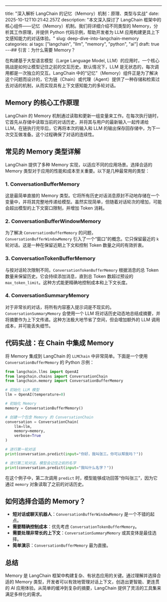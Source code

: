 ---
title: "深入解析 LangChain 的记忆（Memory）机制：原理、类型与实战"
date: 2025-10-12T10:21:42.257Z
description: "本文深入探讨了 LangChain 框架中的核心组件——记忆（Memory）机制。我们将详细介绍不同类型的 Memory，分析其工作原理，并提供 Python 代码示例，帮助开发者为 LLM 应用构建更具上下文感知能力的对话体验。"
slug: deep-dive-into-langchain-memory
categories: ai
tags: ["langchain", "llm", "memory", "python", "ai"]
draft: true
---## 引言：为什么需要 Memory？

在构建基于大型语言模型（Large Language Model, LLM）的应用时，一个核心挑战是如何让模型记住之前的交互历史。默认情况下，LLM 是无状态的，每次调用都是一次独立的交互。LangChain 中的“记忆”（Memory）组件正是为了解决这个问题而设计的，它为链（Chain）或代理（Agent）提供了一种存储和检索过去对话的机制，从而实现具有上下文感知能力的多轮对话。

## Memory 的核心工作原理

LangChain 的 Memory 机制通过读取和更新一组变量来工作。在每次执行链时，它首先从存储中读取当前的对话历史，并将其与用户的最新输入一起传递给 LLM。在链执行完毕后，它再将本次的输入和 LLM 的输出保存回存储中，为下一次交互做准备。这个过程确保了对话的连续性。

## 常见的 Memory 类型详解

LangChain 提供了多种 Memory 实现，以适应不同的应用场景。选择合适的 Memory 类型对于应用的性能和成本至关重要。以下是几种最常用的类型：

### 1. ConversationBufferMemory

这是最简单直接的 Memory 类型。它将所有历史对话消息原封不动地存储在一个变量中，并将其完整地传递给模型。虽然实现简单，但随着对话轮次的增加，可能会超出模型的上下文窗口限制，并增加 Token 消耗。

### 2. ConversationBufferWindowMemory

为了解决 `ConversationBufferMemory` 的问题，`ConversationBufferWindowMemory` 引入了一个“窗口”的概念。它只保留最近的 `k` 轮对话。这是一种在保留近期上下文和控制 Token 数量之间的有效折衷。

### 3. ConversationTokenBufferMemory

与按对话轮次限制不同，`ConversationTokenBufferMemory` 根据消息的总 Token 数量来保留历史。它会持续添加消息，直到总 Token 数超过预设的 `max_token_limit`。这种方式能更精确地控制成本和上下文长度。

### 4. ConversationSummaryMemory

对于非常长的对话，将所有内容塞入提示词是不现实的。`ConversationSummaryMemory` 会使用一个 LLM 将对话历史动态地总结成摘要，并将摘要作为上下文传递。这种方法极大地节省了空间，但会增加额外的 LLM 调用成本，并可能丢失细节。

## 代码实战：在 Chain 中集成 Memory

将 Memory 集成到 LangChain 的 `LLMChain` 中非常简单。下面是一个使用 `ConversationBufferMemory` 的 Python 示例：

```python
from langchain.llms import OpenAI
from langchain.chains import ConversationChain
from langchain.memory import ConversationBufferMemory

# 初始化 LLM 模型
llm = OpenAI(temperature=0)

# 初始化 Memory
memory = ConversationBufferMemory()

# 创建一个包含 Memory 的 ConversationChain
conversation = ConversationChain(
    llm=llm, 
    memory=memory,
    verbose=True
)

# 进行第一轮对话
print(conversation.predict(input="你好，我叫张三。你可以帮我吗？"))

# 进行第二轮对话，模型会记住之前的名字
print(conversation.predict(input="我叫什么名字？"))
```

在这个例子中，第二次调用 `predict` 时，模型能够成功回答“你叫张三”，因为它通过 `memory` 对象读取了之前的对话历史。

## 如何选择合适的 Memory？

- **短对话或聊天机器人**：`ConversationBufferWindowMemory` 是一个不错的起点。
- **需要精确控制成本**：优先考虑 `ConversationTokenBufferMemory`。
- **需要处理非常长的上下文**：`ConversationSummaryMemory` 或其变体是最佳选择。
- **简单演示**：`ConversationBufferMemory` 最为直接。

## 总结

Memory 是 LangChain 框架中构建复杂、有状态应用的关键。通过理解并选择合适的 Memory 类型，开发者可以有效地管理对话上下文，创造出更智能、更连贯的 AI 应用体验。从简单的缓冲到复杂的摘要，LangChain 提供了灵活的工具集来满足多样化的需求。
